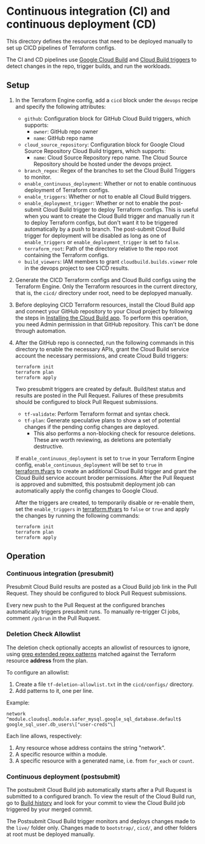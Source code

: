# Continuous integration (CI) and continuous deployment (CD)

This directory defines the resources that need to be deployed manually to set up
CICD pipelines of Terraform configs.

The CI and CD pipelines use
[Google Cloud Build](https://cloud.google.com/cloud-build) and
[Cloud Build triggers](https://cloud.google.com/cloud-build/docs/automating-builds/create-manage-triggers)
to detect changes in the repo, trigger builds, and run the workloads.

## Setup

1. In the Terraform Engine config, add a `cicd` block under the `devops` recipe
    and specify the following attributes:

    * `github`: Configuration block for GitHub Cloud Build triggers, which
        supports:
        * `owner`: GitHub repo owner
        * `name`: GitHub repo name
    * `cloud_source_repository`: Configuration block for Google Cloud Source
        Repository Cloud Build triggers, which supports:
        * `name`: Cloud Source Repository repo name. The Cloud Source
            Repository should be hosted under the devops project.
    * `branch_regex`: Regex of the branches to set the Cloud Build Triggers to
        monitor.
    * `enable_continuous_deployment`: Whether or not to enable continuous
        deployment of Terraform configs.
    * `enable_triggers`: Whether or not to enable all Cloud Build triggers.
    * `enable_deployment_trigger`: Whether or not to enable the post-submit
        Cloud Build trigger to deploy Terraform configs. This is useful when you
        want to create the Cloud Build trigger and manually run it to deploy
        Terraform configs, but don't want it to be triggered automatically by a
        push to branch. The post-submit Cloud Build trigger for deployment will
        be disabled as long as one of `enable_triggers` or
        `enable_deployment_trigger` is set to `false`.
    * `terraform_root`: Path of the directory relative to the repo root
        containing the Terraform configs.
    * `build_viewers`: IAM members to grant `cloudbuild.builds.viewer` role in
        the devops project to see CICD results.

1. Generate the CICD Terraform configs and Cloud Build configs using the
    Terraform Engine. Only the Terraform resources in the current directory,
    that is, the `cicd/` directory under root, need to be deplopyed manually.

1. Before deploying CICD Terraform resources, install the Cloud Build app and
    connect your GitHub repository to your Cloud project by following the steps
    in
    [Installing the Cloud Build app](https://cloud.google.com/cloud-build/docs/automating-builds/create-github-app-triggers#installing_the_cloud_build_app).
    To perform this operation, you need Admin permission in that GitHub
    repository. This can't be done through automation.

1. After the GitHub repo is connected, run the following commands in this
    directory to enable the necessary APIs, grant the Cloud Build service
    account the necessary permissions, and create Cloud Build triggers:

    ```shell
    terraform init
    terraform plan
    terraform apply
    ```

    Two presubmit triggers are created by default. Build/test status and results
    are posted in the Pull Request. Failures of these presubmits should be
    configured to block Pull Request submissions.

    * `tf-validate`: Perform Terraform format and syntax check.
    * `tf-plan`: Generate speculative plans to show a set of potential changes
        if the pending config changes are deployed.
        * This also performs a non-blocking check for resource deletions.
            These are worth reviewing, as deletions are potentially destructive.

    If `enable_continuous_deployment` is set to `true` in your Terraform Engine
    config, `enable_continuous_deployment` will be set to `true` in
    [terraform.tfvars](./terraform.tfvars) to create an additional Cloud Build
    trigger and grant the Cloud Build service account broder permissions. After
    the Pull Request is approved and submitted, this postsubmit deployment job
    can automatically apply the config changes to Google Cloud.

    After the triggers are created, to temporarily disable or re-enable them,
    set the `enable_triggers` in [terraform.tfvars](./terraform.tfvars) to
    `false` or `true` and apply the changes by running the following commands:

    ```shell
    terraform init
    terraform plan
    terraform apply
    ```

## Operation

### Continuous integration (presubmit)

Presubmit Cloud Build results are posted as a Cloud Build job link in the Pull
Request. They should be configured to block Pull Request submissions.

Every new push to the Pull Request at the configured branches automatically
triggers presubmit runs. To manually re-trigger CI jobs, comment `/gcbrun` in
the Pull Ruquest.

### Deletion Check Allowlist

The deletion check optionally accepts an allowlist of resources to ignore, using
[grep extended regex patterns](https://en.wikipedia.org/wiki/Regular_expression#POSIX_extended)
matched against the Terraform resource **address** from the plan.

To configure an allowlist:

1. Create a file `tf-deletion-allowlist.txt` in the `cicd/configs/` directory.
2. Add patterns to it, one per line.

Example:

```text
network
^module.cloudsql.module.safer_mysql.google_sql_database.default$
google_sql_user.db_users\["user-creds"\]
```

Each line allows, respectively:

1. Any resource whose address contains the string "network".
2. A specific resource within a module.
3. A specific resource with a generated name, i.e. from `for_each` or `count`.

### Continuous deployment (postsubmit)

The postsubmit Cloud Build job automatically starts after a Pull Ruquest is
submitted to a configured branch. To view the result of the Cloud Build run, go
to [Build history](https://console.cloud.google.com/cloud-build/builds) and look
for your commit to view the Cloud Build job triggered by your merged commit.

The Postsubmit Cloud Build trigger monitors and deploys changes made to the
`live/` folder only. Changes made to `bootstrap/`, `cicd/`, and other folders at
root must be deployed manually.
